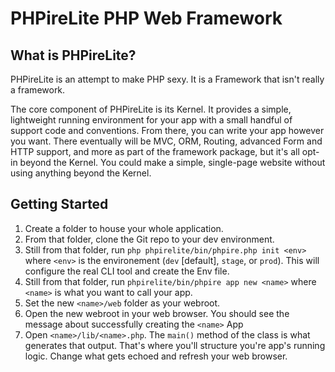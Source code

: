 # PHPireLite PHP Web Framework

## What is PHPireLite?

PHPireLite is an attempt to make PHP sexy. It is a Framework that isn't really a framework.

The core component of PHPireLite is its Kernel. It provides a simple, lightweight running environment for your app with a small handful of support code and conventions. From there, you can write your app however you want. There eventually will be MVC, ORM, Routing, advanced Form and HTTP support, and more as part of the framework package, but it's all opt-in beyond the Kernel. You could make a simple, single-page website without using anything beyond the Kernel.

## Getting Started

1. Create a folder to house your whole application.
2. From that folder, clone the Git repo to your dev environment.
3. Still from that folder, run `php phpirelite/bin/phpire.php init <env>` where `<env>` is the environement (`dev` [default], `stage`, or `prod`). This will configure the real CLI tool and create the Env file.
4. Still from that folder, run `phpirelite/bin/phpire app new <name>` where `<name>` is what you want to call your app.
5. Set the new `<name>/web` folder as your webroot.
6. Open the new webroot in your web browser. You should see the message about successfully creating the `<name>` App
7. Open `<name>/lib/<name>.php`. The `main()` method of the class is what generates that output. That's where you'll structure you're app's running logic. Change what gets echoed and refresh your web browser.